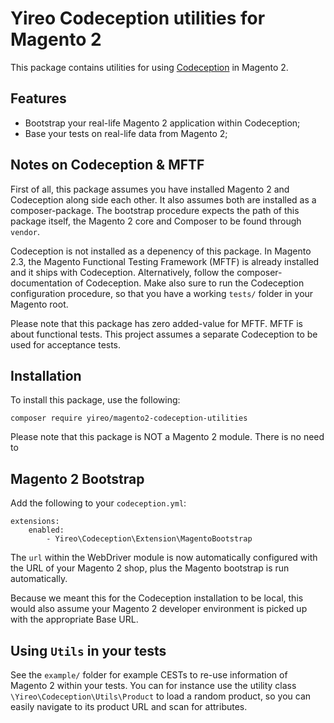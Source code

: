 # Yireo Codeception utilities for Magento 2
This package contains utilities for using [Codeception](https://codeception.com/) in Magento 2.

## Features
- Bootstrap your real-life Magento 2 application within Codeception;
- Base your tests on real-life data from Magento 2;

## Notes on Codeception & MFTF
First of all, this package assumes you have installed Magento 2 and Codeception along side each other. It also assumes both are installed as a composer-package. The bootstrap procedure expects the path of this package itself, the Magento 2 core and Composer to be found through `vendor`.

Codeception is not installed as a depenency of this package. In Magento 2.3, the Magento Functional Testing Framework (MFTF) is already installed and it ships with Codeception. Alternatively, follow the composer-documentation of Codeception. Make also sure to run the Codeception configuration procedure, so that you have a working `tests/` folder in your Magento root.

Please note that this package has zero added-value for MFTF. MFTF is about functional tests. This project assumes a separate Codeception to be used for acceptance tests.

## Installation
To install this package, use the following:

    composer require yireo/magento2-codeception-utilities

Please note that this package is NOT a Magento 2 module. There is no need to 

## Magento 2 Bootstrap
Add the following to your `codeception.yml`:

    extensions:
        enabled:
            - Yireo\Codeception\Extension\MagentoBootstrap

The `url` within the WebDriver module is now automatically configured with the URL of your Magento 2 shop, plus the Magento bootstrap is run automatically.

Because we meant this for the Codeception installation to be local, this would also assume your Magento 2 developer environment is picked up with the appropriate Base URL. 

## Using `Utils` in your tests
See the `example/` folder for example CESTs to re-use information of Magento 2 within your tests. You can for instance use the utility class `\Yireo\Codeception\Utils\Product` to load a random product, so you can easily navigate to its product URL and scan for attributes. 